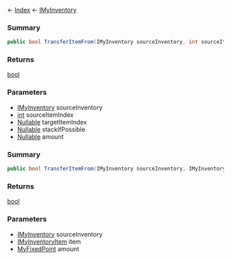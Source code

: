 ← [Index](Api-Index) ← [IMyInventory](VRage.Game.ModAPI.Ingame.IMyInventory)

### Summary

```csharp
public bool TransferItemFrom(IMyInventory sourceInventory, int sourceItemIndex, Nullable<T> targetItemIndex, Nullable<T> stackIfPossible, Nullable<T> amount)
```

### Returns

[bool](System.Boolean)

### Parameters

* [IMyInventory](VRage.Game.ModAPI.Ingame.IMyInventory) sourceInventory
* [int](System.Int32) sourceItemIndex
* [Nullable<T>](System.Nullable`1) targetItemIndex
* [Nullable<T>](System.Nullable`1) stackIfPossible
* [Nullable<T>](System.Nullable`1) amount
### Summary

```csharp
public bool TransferItemFrom(IMyInventory sourceInventory, IMyInventoryItem item, MyFixedPoint amount)
```

### Returns

[bool](System.Boolean)

### Parameters

* [IMyInventory](VRage.Game.ModAPI.Ingame.IMyInventory) sourceInventory
* [IMyInventoryItem](VRage.Game.ModAPI.Ingame.IMyInventoryItem) item
* [MyFixedPoint](VRage.MyFixedPoint) amount
